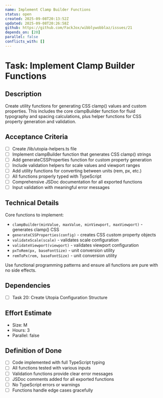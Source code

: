 ```yaml
---
name: Implement Clamp Builder Functions
status: open
created: 2025-09-08T20:13:52Z
updated: 2025-09-08T20:26:58Z
github: https://github.com/FackJox/wibblywobblaz/issues/21
depends_on: [20]
parallel: false
conflicts_with: []
---
```


# Task: Implement Clamp Builder Functions

## Description
Create utility functions for generating CSS clamp() values and custom properties. This includes the core clampBuilder function for fluid typography and spacing calculations, plus helper functions for CSS property generation and validation.

## Acceptance Criteria
- [ ] Create /lib/utopia-helpers.ts file
- [ ] Implement clampBuilder function that generates CSS clamp() strings
- [ ] Add generateCSSProperties function for custom property generation
- [ ] Include validation helpers for scale values and viewport ranges
- [ ] Add utility functions for converting between units (rem, px, etc.)
- [ ] All functions properly typed with TypeScript
- [ ] Comprehensive JSDoc documentation for all exported functions
- [ ] Input validation with meaningful error messages

## Technical Details
Core functions to implement:
- `clampBuilder(minValue, maxValue, minViewport, maxViewport)` - generates clamp() CSS
- `generateCSSProperties(config)` - creates CSS custom property objects
- `validateScale(scale)` - validates scale configuration
- `validateViewport(viewport)` - validates viewport configuration
- `pxToRem(px, baseFontSize)` - unit conversion utility
- `remToPx(rem, baseFontSize)` - unit conversion utility

Use functional programming patterns and ensure all functions are pure with no side effects.

## Dependencies
- [ ] Task 20: Create Utopia Configuration Structure

## Effort Estimate
- Size: M
- Hours: 3
- Parallel: false

## Definition of Done
- [ ] Code implemented with full TypeScript typing
- [ ] All functions tested with various inputs
- [ ] Validation functions provide clear error messages
- [ ] JSDoc comments added for all exported functions
- [ ] No TypeScript errors or warnings
- [ ] Functions handle edge cases gracefully

